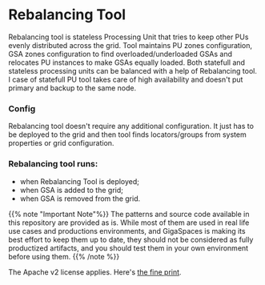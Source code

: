 # Rebalancing Tool
Rebalancing tool is stateless Processing Unit that tries to keep other PUs evenly distributed across the grid.
Tool maintains PU zones configuration, GSA zones configuration to find overloaded/underloaded GSAs and relocates PU instances to make GSAs equally loaded. Both statefull and stateless processing units can be balanced with a help of Rebalancing tool. I case of statefull PU tool takes care of high availability and doesn't put primary and backup to the same node.

### Config
Rebalancing tool doesn't require any additional configuration. It just has to be deployed to the grid and then tool finds locators/groups from system properties or grid configuration.

### Rebalancing tool runs:
* when Rebalancing Tool is deployed;
* when GSA is added to the grid;
* when GSA is removed from the grid.

{{% note "Important Note"%}}
The patterns and source code available in this repository are provided as is. While most of them are used in real life use cases and productions environments, and GigaSpaces is making its best effort to keep them up to date, they should not be considered as fully productized artifacts, and you should test them in your own environment before using them.
{{% /note %}}

The Apache v2 license applies. Here's [the fine print](../license.txt).